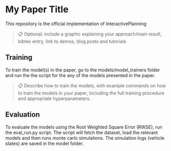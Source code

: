 # My Paper Title

This repository is the official implementation of InteractivePlanning
<!-- # [I](https://arxiv.org/abs/2030.12345). -->

>📋  Optional: include a graphic explaining your approach/main result, bibtex entry, link to demos, blog posts and tutorials

## Training

To train the model(s) in the paper, go to the models/model_trainers folder and
run the the script for the any of the models presented in the paper.

>📋  Describe how to train the models, with example commands on how to train the models in your paper, including the full training procedure and appropriate hyperparameters.

## Evaluation

To evaluate the models using the Root Weighted Square Error (RWSE), run
the eval_run.py script. The script will fetch the dataset, load the relevant models and
then runs monte carlo simulations. The simulation logs (vehicle states) are saved
in the model folder.
 
